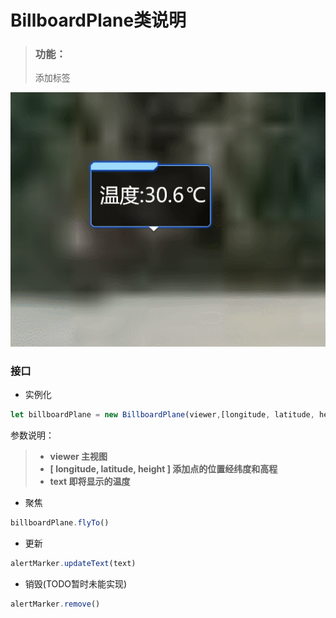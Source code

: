 **BillboardPlane类说明**
==============================
>### 功能：  
> 添加标签
>
![](监测1.gif)  
### 接口
- 实例化
```javascript
let billboardPlane = new BillboardPlane(viewer,[longitude, latitude, height],text)
```
参数说明：  
>- **viewer 主视图**
>- **[ longitude, latitude, height ] 添加点的位置经纬度和高程**
>- **text 即将显示的温度**
  
- 聚焦
```javascript
billboardPlane.flyTo()
```
- 更新
```javascript
alertMarker.updateText(text)
```
- 销毁(TODO暂时未能实现)
```javascript
alertMarker.remove()
```